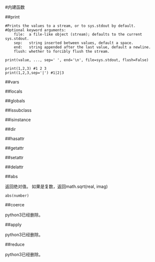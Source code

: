 #内建函数

##print

```
#Prints the values to a stream, or to sys.stdout by default.
#Optional keyword arguments:
    file:  a file-like object (stream); defaults to the current sys.stdout.
    sep:   string inserted between values, default a space.
    end:   string appended after the last value, default a newline.
    flush: whether to forcibly flush the stream.

print(value, ..., sep=' ', end='\n', file=sys.stdout, flush=False)
```

```
print(1,2,3) #1 2 3
print(1,2,3,sep='|') #1|2|3
```

##vars

##locals

##globals

##issubclass

##isinstance

##dir

##hasattr

##getattr

##setattr

##delattr

##abs

返回绝对值。
如果是复数，返回math.sqrt(real, imag)

`abs(number)`

##coerce

python3已经删除。

##apply

python3已经删除。

##reduce

python3已经删除。








